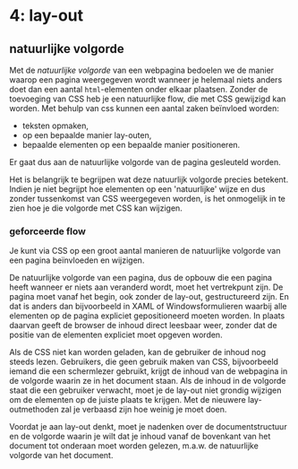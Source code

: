 # 4: lay-out

## natuurlijke volgorde

Met de _natuurlijke volgorde_ van een webpagina bedoelen we de manier waarop een pagina weergegeven wordt wanneer je helemaal niets anders doet dan een aantal `html`-elementen onder elkaar plaatsen. Zonder de toevoeging van CSS heb je een natuurlijke flow, die met CSS gewijzigd kan worden. Met behulp van css kunnen een aantal zaken beïnvloed worden:

* teksten opmaken,
* op een bepaalde manier lay-outen,
* bepaalde elementen op een bepaalde manier positioneren.

Er gaat dus aan de natuurlijke volgorde van de pagina gesleuteld worden.

Het is belangrijk te begrijpen wat deze natuurlijk volgorde precies betekent. Indien je niet begrijpt hoe elementen op een 'natuurlijke' wijze en dus zonder tussenkomst van CSS weergegeven worden, is het onmogelijk in te zien hoe je die volgorde met CSS kan wijzigen.

### geforceerde flow

Je kunt via CSS op een groot aantal manieren de natuurlijke volgorde van een pagina beïnvloeden en wijzigen.

De natuurlijke volgorde van een pagina, dus de opbouw die een pagina heeft wanneer er niets aan veranderd wordt, moet het vertrekpunt zijn. De pagina moet vanaf het begin, ook zonder de lay-out, gestructureerd zijn. En dat is anders dan bijvoorbeeld in XAML of Windowsformulieren waarbij alle elementen op de pagina expliciet gepositioneerd moeten worden. In plaats daarvan geeft de browser de inhoud direct leesbaar weer, zonder dat de positie van de elementen expliciet moet opgeven worden.

Als de CSS niet kan worden geladen, kan de gebruiker de inhoud nog steeds lezen. Gebruikers, die geen gebruik maken van CSS, bijvoorbeeld iemand die een schermlezer gebruikt, krijgt de inhoud van de webpagina in de volgorde waarin ze in het document staan. Als de inhoud in de volgorde staat die een gebruiker verwacht, moet je de lay-out niet grondig wijzigen om de elementen op de juiste plaats te krijgen. Met de nieuwere lay-outmethoden zal je verbaasd zijn hoe weinig je moet doen.

Voordat je aan lay-out denkt, moet je nadenken over de documentstructuur en de volgorde waarin je wilt dat je inhoud vanaf de bovenkant van het document tot onderaan moet worden gelezen, m.a.w. de natuurlijke volgorde van het document.
